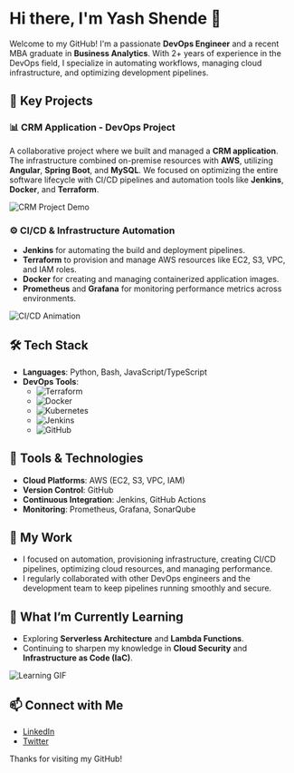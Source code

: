 # Hi there, I'm Yash Shende 👋 

Welcome to my GitHub! I'm a passionate **DevOps Engineer** and a recent MBA graduate in **Business Analytics**. With 2+ years of experience in the DevOps field, I specialize in automating workflows, managing cloud infrastructure, and optimizing development pipelines.

## 🚀 Key Projects
### 📊 **CRM Application - DevOps Project**
A collaborative project where we built and managed a **CRM application**. The infrastructure combined on-premise resources with **AWS**, utilizing **Angular**, **Spring Boot**, and **MySQL**. We focused on optimizing the entire software lifecycle with CI/CD pipelines and automation tools like **Jenkins**, **Docker**, and **Terraform**.

![CRM Project Demo](https://media.giphy.com/media/Xpck9yDA66pdTmTRwJ/giphy.gif)

### ⚙️ **CI/CD & Infrastructure Automation**
- **Jenkins** for automating the build and deployment pipelines.
- **Terraform** to provision and manage AWS resources like EC2, S3, VPC, and IAM roles.
- **Docker** for creating and managing containerized application images.
- **Prometheus** and **Grafana** for monitoring performance metrics across environments.

![CI/CD Animation](https://media.giphy.com/media/jtOfSfaOGS29TaGRXO/giphy.gif)

## 🛠 Tech Stack
- **Languages**: Python, Bash, JavaScript/TypeScript
- **DevOps Tools**:
  - ![Terraform](https://img.shields.io/badge/Terraform-%23FFF?style=flat-square&logo=terraform&logoColor=red)
  - ![Docker](https://img.shields.io/badge/Docker-%232496ED?style=flat-square&logo=docker&logoColor=white)
  - ![Kubernetes](https://img.shields.io/badge/Kubernetes-%23326CE5?style=flat-square&logo=kubernetes&logoColor=white)
  - ![Jenkins](https://img.shields.io/badge/Jenkins-%23F5E1A4?style=flat-square&logo=jenkins&logoColor=black)
  - ![GitHub](https://img.shields.io/badge/GitHub-%23FFFFFF?style=flat-square&logo=github&logoColor=black)

## 🔧 Tools & Technologies
- **Cloud Platforms**: AWS (EC2, S3, VPC, IAM)
- **Version Control**: GitHub
- **Continuous Integration**: Jenkins, GitHub Actions
- **Monitoring**: Prometheus, Grafana, SonarQube

## 📜 My Work
- I focused on automation, provisioning infrastructure, creating CI/CD pipelines, optimizing cloud resources, and managing performance.
- I regularly collaborated with other DevOps engineers and the development team to keep pipelines running smoothly and secure.
  
## 🌱 What I’m Currently Learning
- Exploring **Serverless Architecture** and **Lambda Functions**.
- Continuing to sharpen my knowledge in **Cloud Security** and **Infrastructure as Code (IaC)**.

![Learning GIF](https://media.giphy.com/media/3o6Mbcsd40cdL6LTOg/giphy.gif)

## 📫 Connect with Me
- [LinkedIn](https://www.linkedin.com/in/yash-shende)
- [Twitter](https://twitter.com/YashShende)

Thanks for visiting my GitHub!

